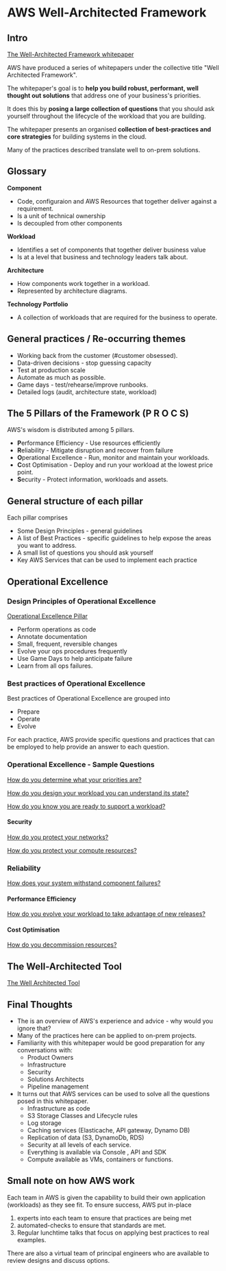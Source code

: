 # AWS Well-Architected Framework 

## Intro
[The Well-Architected Framework whitepaper](https://d1.awsstatic.com/whitepapers/architecture/AWS_Well-Architected_Framework.pdf)

AWS have produced a series of whitepapers under the collective title "Well Architected Framework".

The whitepaper's goal is to **help you build robust, performant, well thought out solutions** that address one of your business's priorities.

It does this by **posing a large collection of questions** that you should ask yourself throughout the lifecycle of the workload that you are building.

The whitepaper presents an organised **collection of best-practices and core strategies** for building systems in the cloud.

Many of the practices described translate well to on-prem solutions.

## Glossary
  **Component**
  
   * Code, configuraion and AWS Resources that together deliver against a requirement.
   * Is a unit of technical ownership
   * Is decoupled from other components
  
  **Workload**
  
   * Identifies a set of components that together deliver business value
   * Is at a level that business and technology leaders talk about.
   
  **Architecture**
  
   * How components work together in a workload.
   * Represented by architecture diagrams.
   
  **Technology Portfolio**
  
   * A collection of workloads that are required for the business to operate.
  
## General practices / Re-occurring themes
* Working back from the customer (#customer obsessed).  
* Data-driven decisions - stop guessing capacity
* Test at production scale
* Automate as much as possible.  
* Game days - test/rehearse/improve runbooks.
* Detailed logs (audit, architecture state, workload)

## The 5 Pillars of the Framework (P R O C S)
AWS's wisdom is distributed among 5 pillars.
* **P**erformance Efficiency - Use resources efficiently
* **R**eliability - Mitigate disruption and recover from failure
* **O**perational Excellence - Run, monitor and maintain your workloads. 
* **C**ost Optimisation - Deploy and run your workload at the lowest price point.
* **S**ecurity - Protect information, workloads and assets.

## General structure of each pillar 
Each pillar comprises 
* Some Design Principles - general guidelines
* A list of Best Practices - specific guidelines to help expose the areas you want to address. 
* A small list of questions you should ask yourself
* Key AWS Services that can be used to implement each practice

## Operational Excellence
### Design Principles of Operational Excellence
[Operational Excellence Pillar](https://d1.awsstatic.com/whitepapers/architecture/AWS_Well-Architected_Framework.pdf#page=6)
* Perform operations as code
* Annotate documentation
* Small, frequent, reversible changes
* Evolve your ops procedures frequently
* Use Game Days to help anticipate failure
* Learn from all ops failures.

### Best practices of Operational Excellence
Best practices of Operational Excellence are grouped into
* Prepare
* Operate
* Evolve    

For each practice, AWS provide specific questions and practices that can be employed to help provide an answer to each question.
 
### Operational Excellence - Sample Questions
[How do you determine what your priorities are?](https://d1.awsstatic.com/whitepapers/architecture/AWS_Well-Architected_Framework.pdf#page=48)

[How do you design your workload you can understand its state?](https://d1.awsstatic.com/whitepapers/architecture/AWS_Well-Architected_Framework.pdf#page=49)

[How do you know you are ready to support a workload?](https://d1.awsstatic.com/whitepapers/architecture/AWS_Well-Architected_Framework.pdf#page=52)

#### Security
[How do you protect your networks?](https://d1.awsstatic.com/whitepapers/architecture/AWS_Well-Architected_Framework.pdf#page=61)

[How do you protect your compute resources?](https://d1.awsstatic.com/whitepapers/architecture/AWS_Well-Architected_Framework.pdf#page=61)

### Reliability
[How does your system withstand component failures?](https://d1.awsstatic.com/whitepapers/architecture/AWS_Well-Architected_Framework.pdf#page=69)

#### Performance Efficiency
[How do you evolve your workload to take advantage of new releases?](https://d1.awsstatic.com/whitepapers/architecture/AWS_Well-Architected_Framework.pdf#page=76)

#### Cost Optimisation
[How do you decommission resources?](https://d1.awsstatic.com/whitepapers/architecture/AWS_Well-Architected_Framework.pdf#page=81)


## The Well-Architected Tool
[The Well Architected Tool](https://aws.amazon.com/well-architected-tool)


## Final Thoughts
* The is an overview of AWS's experience and advice - why would you ignore that?
* Many of the practices here can be applied to on-prem projects.
* Familiarity with this whitepaper would be good preparation for any conversations with:
  * Product Owners
  * Infrastructure
  * Security
  * Solutions Architects
  * Pipeline management
* It turns out that AWS services can be used to solve all the questions posed in this whitepaper.
  * Infrastructure as code
  * S3 Storage Classes and Lifecycle rules
  * Log storage
  * Caching services (Elasticache, API gateway, Dynamo DB)
  * Replication of data (S3, DynamoDb, RDS) 
  * Security at all levels of each service.
  * Everything is available via Console , API and SDK
  * Compute available as VMs, containers or functions.

## Small note on how AWS work
Each team in AWS is given the capability to build their own application (workloads) as they see fit.
To ensure success, AWS put in-place
 1) experts into each team to ensure that practices are being met
 2) automated-checks to ensure that standards are met.
 3) Regular lunchtime talks that focus on applying best practices to real examples.
 
There are also a virtual team of principal engineers who are available to review designs and discuss options.
